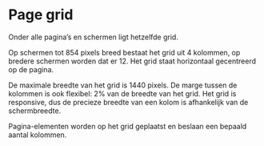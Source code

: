 # Page grid

Onder alle pagina’s en schermen ligt hetzelfde grid.

Op schermen tot 854 pixels breed bestaat het grid uit 4 kolommen, op bredere schermen worden dat er 12. Het grid staat horizontaal gecentreerd op de pagina.

De maximale breedte van het grid is 1440 pixels. De marge tussen de kolommen is ook flexibel: 2% van de breedte van het grid. Het grid is responsive, dus de precieze breedte van een kolom is afhankelijk van de schermbreedte.

Pagina-elementen worden op het grid geplaatst en beslaan een bepaald aantal kolommen.
